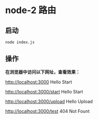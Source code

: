 # node-2 路由

## 启动

```shell
node index.js
```

## 操作

**在浏览器中访问以下网址，查看效果：**

[http://localhost:3000](http:localhost:3000)
Hello Start

[http://localhost:3000/start](http:localhost:3000/start)
Hello Start

[http://localhost:3000/upload](http:localhost:3000/upload)
Hello Upload

[http://localhost:3000/test](http:localhost:3000/test)
404 Not Fount
